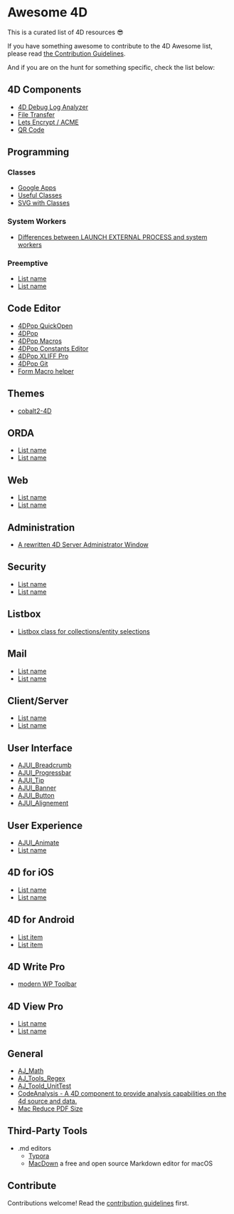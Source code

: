 # Awesome 4D 

This is a curated list of 4D resources :sunglasses:

If you have something awesome to contribute to the 4D Awesome list, please read [the Contribution Guidelines](https://github.com/intissarMez/awesome-4d/blob/master/contributing.md).

And if you are on the hunt for something specific, check the list below:


## 4D Components

- [4D Debug Log Analyzer](https://github.com/4d-depot/4DDebugLogAnalyser)
- [File Transfer](https://github.com/ThomasMaul/FileTransfer_Class)
- [Lets Encrypt / ACME](https://github.com/blegay/acme_component)
- [QR Code](https://github.com/blegay/qr_component)

## Programming

### Classes

* [Google Apps](https://github.com/macMikey/4d-google-workspace)
* [Useful Classes](https://github.com/ThomasMaul/Classes)
* [SVG with Classes](https://github.com/vdelachaux/SVG-with-Classes)


### System Workers

- [Differences between LAUNCH EXTERNAL PROCESS and system workers](https://github.com/ThomasMaul/Example_System_workers)


### Preemptive 

- [List name](http://example.com)
- [List name](http://example.com)


## Code Editor

- [4DPop QuickOpen](https://github.com/vdelachaux/4DPop-QuickOpen) 
- [4DPop](https://github.com/vdelachaux/4DPop)
- [4DPop Macros](https://github.com/vdelachaux/4DPop-Macros)
- [4DPop Constants Editor](https://github.com/vdelachaux/4DPop-Constants-Editor)
- [4DPop XLIFF Pro](https://github.com/vdelachaux/4DPop-XLIFF-Pro)
- [4DPop Git](https://github.com/vdelachaux/4DPop-Git)
- [Form Macro helper](https://github.com/patrick-poly/FormMacro-helper)

## Themes

- [cobalt2-4D](https://github.com/Ganbin/cobalt2-4D)

## ORDA

- [List name](http://example.com)
- [List name](http://example.com)


## Web

- [List name](http://example.com)
- [List name](http://example.com)


## Administration

- [A rewritten 4D Server Administrator Window](https://github.com/ThomasMaul/AdminWindow)


## Security

- [List name](http://example.com)
- [List name](http://example.com)


## Listbox

- [Listbox class for collections/entity selections](https://github.com/KirkBrooks/listbox_class)


## Mail

- [List name](http://example.com)
- [List name](http://example.com)


## Client/Server

- [List name](http://example.com)
- [List name](http://example.com)


## User Interface

- [AJUI_Breadcrumb](https://github.com/AJARProject/AJUI_Breadcrumb)
- [AJUI_Progressbar](https://github.com/AJARProject/AJUI_Progressbar)
- [AJUI_Tip](https://github.com/AJARProject/AJUI_Tip)
- [AJUI_Banner](https://github.com/AJARProject/AJUI_Banner)
- [AJUI_Button](https://github.com/AJARProject/AJUI_Button)
- [AJUI_Alignement](https://github.com/AJARProject/AJUI_Alignment)


## User Experience

- [AJUI_Animate](https://github.com/AJARProject/AJUI_Animate)
- [List name](http://example.com)


## 4D for iOS

- [List name](http://example.com)
- [List name](http://example.com)


## 4D for Android


- [List item](http://example.com)
- [List item](http://example.com)


## 4D Write Pro


- [modern WP Toolbar](https://github.com/ArminDeeg/modern-WP-Toolbar---4D-WritePro-Interface)


## 4D View Pro

- [List name](http://example.com)
- [List name](http://example.com)


## General

- [AJ_Math](https://github.com/AJARProject/AJ_Math)
- [AJ_Tools_Regex](https://github.com/AJARProject/AJ_Tools_Regex)
- [AJ_Toold_UnitTest](https://github.com/AJARProject/AJ_Tools_UnitTest)
- [CodeAnalysis - A 4D component to provide analysis capabilities on the 4d source and data.](https://github.com/dbeaubien/CodeAnalysis)
- [Mac Reduce PDF Size](https://github.com/ArminDeeg/Reduce-Mac-PDF-size-with-4D-Ghostscript-Plugin)

## Third-Party Tools

* .md editors
  * [Typora](http://typora.io)
  * [MacDown](https://github.com/MacDownApp/macdown) a free and open source Markdown editor for macOS

## Contribute

Contributions welcome! Read the [contribution guidelines](contributing.md) first.

